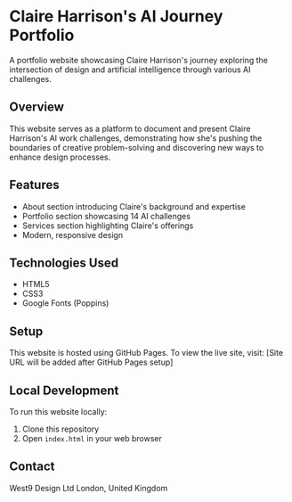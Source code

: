 # Claire Harrison's AI Journey Portfolio

A portfolio website showcasing Claire Harrison's journey exploring the intersection of design and artificial intelligence through various AI challenges.

## Overview

This website serves as a platform to document and present Claire Harrison's AI work challenges, demonstrating how she's pushing the boundaries of creative problem-solving and discovering new ways to enhance design processes.

## Features

- About section introducing Claire's background and expertise
- Portfolio section showcasing 14 AI challenges
- Services section highlighting Claire's offerings
- Modern, responsive design

## Technologies Used

- HTML5
- CSS3
- Google Fonts (Poppins)

## Setup

This website is hosted using GitHub Pages. To view the live site, visit: [Site URL will be added after GitHub Pages setup]

## Local Development

To run this website locally:

1. Clone this repository
2. Open `index.html` in your web browser

## Contact

West9 Design Ltd
London, United Kingdom